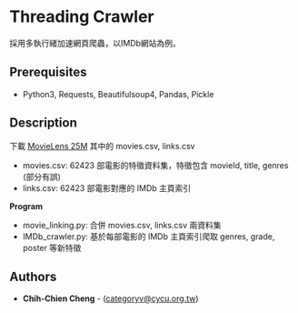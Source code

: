 # Threading Crawler
採用多執行緒加速網頁爬蟲，以IMDb網站為例。

## Prerequisites
- Python3, Requests, Beautifulsoup4, Pandas, Pickle

## Description

下載 [MovieLens 25M](https://grouplens.org/datasets/movielens/25m) 其中的 movies.csv, links.csv
- movies.csv: 62423 部電影的特徵資料集，特徵包含 movieId, title, genres (部分有誤)
- links.csv: 62423 部電影對應的 IMDb 主頁索引

**Program**
- movie_linking.py: 合併 movies.csv, links.csv 兩資料集
- IMDb_crawler.py: 基於每部電影的 IMDb 主頁索引爬取 genres, grade, poster 等新特徵

## Authors
* **Chih-Chien Cheng** - (categoryv@cycu.org.tw)
